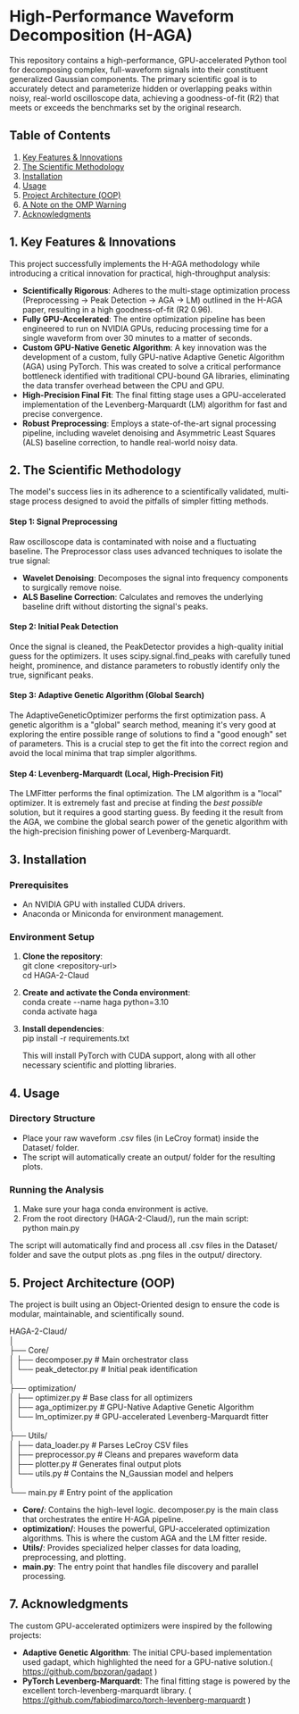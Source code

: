 # **High-Performance Waveform Decomposition (H-AGA)**

This repository contains a high-performance, GPU-accelerated Python tool for decomposing complex, full-waveform signals into their constituent generalized Gaussian components. 
The primary scientific goal is to accurately detect and parameterize hidden or overlapping peaks within noisy, real-world oscilloscope data, achieving a goodness-of-fit (R2) that meets or exceeds the benchmarks set by the original research.

## **Table of Contents**

1. [Key Features & Innovations](https://www.google.com/search?q=%231-key-features--innovations)  
2. [The Scientific Methodology](https://www.google.com/search?q=%232-the-scientific-methodology)  
3. [Installation](https://www.google.com/search?q=%233-installation)  
4. [Usage](https://www.google.com/search?q=%234-usage)  
5. [Project Architecture (OOP)](https://www.google.com/search?q=%235-project-architecture-oop)  
6. [A Note on the OMP Warning](https://www.google.com/search?q=%236-a-note-on-the-omp-warning)  
7. [Acknowledgments](https://www.google.com/search?q=%237-acknowledgments)

## **1\. Key Features & Innovations**

This project successfully implements the H-AGA methodology while introducing a critical innovation for practical, high-throughput analysis:

* **Scientifically Rigorous**: Adheres to the multi-stage optimization process (Preprocessing \-\> Peak Detection \-\> AGA \-\> LM) outlined in the H-AGA paper, resulting in a high goodness-of-fit (R2 0.96).  
* **Fully GPU-Accelerated**: The entire optimization pipeline has been engineered to run on NVIDIA GPUs, reducing processing time for a single waveform from over 30 minutes to a matter of seconds.  
* **Custom GPU-Native Genetic Algorithm**: A key innovation was the development of a custom, fully GPU-native Adaptive Genetic Algorithm (AGA) using PyTorch. This was created to solve a critical performance bottleneck identified with traditional CPU-bound GA libraries, eliminating the data transfer overhead between the CPU and GPU.  
* **High-Precision Final Fit**: The final fitting stage uses a GPU-accelerated implementation of the Levenberg-Marquardt (LM) algorithm for fast and precise convergence.  
* **Robust Preprocessing**: Employs a state-of-the-art signal processing pipeline, including wavelet denoising and Asymmetric Least Squares (ALS) baseline correction, to handle real-world noisy data.

## **2\. The Scientific Methodology**

The model's success lies in its adherence to a scientifically validated, multi-stage process designed to avoid the pitfalls of simpler fitting methods.

#### **Step 1: Signal Preprocessing**

Raw oscilloscope data is contaminated with noise and a fluctuating baseline. The Preprocessor class uses advanced techniques to isolate the true signal:

* **Wavelet Denoising**: Decomposes the signal into frequency components to surgically remove noise.  
* **ALS Baseline Correction**: Calculates and removes the underlying baseline drift without distorting the signal's peaks.

#### **Step 2: Initial Peak Detection**

Once the signal is cleaned, the PeakDetector provides a high-quality initial guess for the optimizers. It uses scipy.signal.find\_peaks with carefully tuned height, prominence, and distance parameters to robustly identify only the true, significant peaks.

#### **Step 3: Adaptive Genetic Algorithm (Global Search)**

The AdaptiveGeneticOptimizer performs the first optimization pass. A genetic algorithm is a "global" search method, meaning it's very good at exploring the entire possible range of solutions to find a "good enough" set of parameters. This is a crucial step to get the fit into the correct region and avoid the local minima that trap simpler algorithms.

#### **Step 4: Levenberg-Marquardt (Local, High-Precision Fit)**

The LMFitter performs the final optimization. The LM algorithm is a "local" optimizer. It is extremely fast and precise at finding the *best possible* solution, but it requires a good starting guess. By feeding it the result from the AGA, we combine the global search power of the genetic algorithm with the high-precision finishing power of Levenberg-Marquardt.

## **3\. Installation**

### **Prerequisites**

* An NVIDIA GPU with installed CUDA drivers.  
* Anaconda or Miniconda for environment management.

### **Environment Setup**

1. **Clone the repository**:  
   git clone \<repository-url\>  
   cd HAGA-2-Claud

2. **Create and activate the Conda environment**:  
   conda create \--name haga python=3.10  
   conda activate haga

3. **Install dependencies**:  
   pip install \-r requirements.txt

   This will install PyTorch with CUDA support, along with all other necessary scientific and plotting libraries.

## **4\. Usage**

### **Directory Structure**

* Place your raw waveform .csv files (in LeCroy format) inside the Dataset/ folder.  
* The script will automatically create an output/ folder for the resulting plots.

### **Running the Analysis**

1. Make sure your haga conda environment is active.  
2. From the root directory (HAGA-2-Claud/), run the main script:  
   python main.py

The script will automatically find and process all .csv files in the Dataset/ folder and save the output plots as .png files in the output/ directory.

## **5\. Project Architecture (OOP)**

The project is built using an Object-Oriented design to ensure the code is modular, maintainable, and scientifically sound.

HAGA-2-Claud/  
│  
├── Core/  
│   ├── decomposer.py       \# Main orchestrator class  
│   └── peak\_detector.py    \# Initial peak identification  
│  
├── optimization/  
│   ├── optimizer.py        \# Base class for all optimizers  
│   ├── aga\_optimizer.py    \# GPU-Native Adaptive Genetic Algorithm  
│   └── lm\_optimizer.py     \# GPU-accelerated Levenberg-Marquardt fitter  
│  
├── Utils/  
│   ├── data\_loader.py      \# Parses LeCroy CSV files  
│   ├── preprocessor.py     \# Cleans and prepares waveform data  
│   ├── plotter.py          \# Generates final output plots  
│   └── utils.py            \# Contains the N\_Gaussian model and helpers  
│  
└── main.py                 \# Entry point of the application

* **Core/**: Contains the high-level logic. decomposer.py is the main class that orchestrates the entire H-AGA pipeline.  
* **optimization/**: Houses the powerful, GPU-accelerated optimization algorithms. This is where the custom AGA and the LM fitter reside.  
* **Utils/**: Provides specialized helper classes for data loading, preprocessing, and plotting.  
* **main.py**: The entry point that handles file discovery and parallel processing.

## **7\. Acknowledgments**
The custom GPU-accelerated optimizers were inspired by the following projects:

* **Adaptive Genetic Algorithm**: The initial CPU-based implementation used gadapt, which highlighted the need for a GPU-native solution.( https://github.com/bpzoran/gadapt )
* **PyTorch Levenberg-Marquardt**: The final fitting stage is powered by the excellent torch-levenberg-marquardt library. ( https://github.com/fabiodimarco/torch-levenberg-marquardt )
